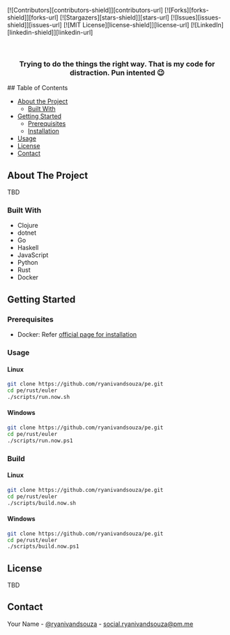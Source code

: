 [![Contributors][contributors-shield]][contributors-url]
[![Forks][forks-shield]][forks-url]
[![Stargazers][stars-shield]][stars-url]
[![Issues][issues-shield]][issues-url]
[![MIT License][license-shield]][license-url]
[![LinkedIn][linkedin-shield]][linkedin-url]



<!-- PROJECT LOGO -->
<br />
<p align="center">
  <!-- <a href="https://github.com/othneildrew/Best-README-Template">
    <img src="images/logo.png" alt="Logo" width="80" height="80">
  </a> -->

  <h3 align="center">Trying to do the things the right way. That is my code for distraction. Pun intented 😉</h3>
<!-- TABLE OF CONTENTS -->
## Table of Contents

* [About the Project](#about-the-project)
  * [Built With](#built-with)
* [Getting Started](#getting-started)
  * [Prerequisites](#prerequisites)
  * [Installation](#installation)
* [Usage](#usage)
* [License](#license)
* [Contact](#contact)



<!-- ABOUT THE PROJECT -->
## About The Project

TBD

### Built With
* Clojure
* dotnet
* Go
* Haskell
* JavaScript
* Python
* Rust
* Docker



<!-- GETTING STARTED -->
## Getting Started

### Prerequisites

* Docker: Refer [official page for installation](https://docs.docker.com/v17.09/engine/installation/)

### Usage

#### Linux
```sh
git clone https://github.com/ryanivandsouza/pe.git
cd pe/rust/euler
./scripts/run.now.sh
```

#### Windows
```sh
git clone https://github.com/ryanivandsouza/pe.git
cd pe/rust/euler
./scripts/run.now.ps1
```

### Build

#### Linux

```sh
git clone https://github.com/ryanivandsouza/pe.git
cd pe/rust/euler
./scripts/build.now.sh
```

#### Windows
```sh
git clone https://github.com/ryanivandsouza/pe.git
cd pe/rust/euler
./scripts/build.now.ps1
```

<!-- LICENSE -->
## License

TBD

<!-- CONTACT -->
## Contact

Your Name - [@ryanivandsouza](https://twitter.com/ryanivandsouza) - social.ryanivandsouza@pm.me
